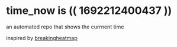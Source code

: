 # time_now is (( 1692212400437 ))

an automated repo that shows the currnent time

inspired by [breakingheatmap](https://github.com/breakingheatmap/breakingheatmap)